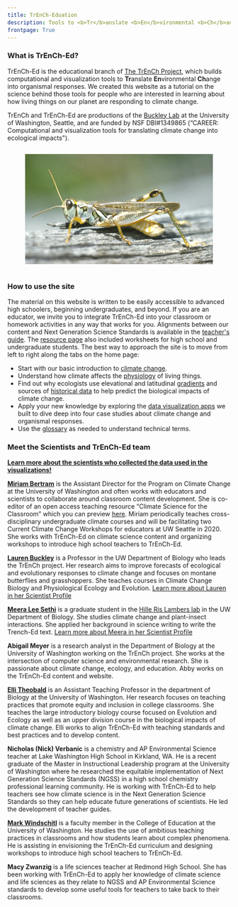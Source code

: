 ```yaml
---
title: TrEnCh-Eduation
description: Tools to <b>Tr</b>anslate <b>En</b>vironmental <b>Ch</b>ange into organismal responses
frontpage: True
---
```


### What is TrEnCh-Ed?

TrEnCh-Ed is the educational branch of <a href="https://www.trenchproject.com/" target="_blank">The TrEnCh Project</a>, which builds computational and visualization tools to <b>Tr</b>anslate <b>En</b>vironmental <b>Ch</b>ange into organismal responses. We created this website as a tutorial on the science behind those tools for people who are interested in learning about how living things on our planet are responding to climate change.

TrEnCh and TrEnCh-Ed are productions of the <a href="http://faculty.washington.edu/lbuckley/">Buckley Lab</a> at the University of Washington, Seattle, and are funded by NSF DBI#1349865 (“CAREER: Computational and visualization tools for translating climate change into ecological impacts").

<p>
<div style="display: flex; justify-content: center;">
<figure>
  <img src="assets/images/MELSAN.jpg"/>
  <figcaption></figcaption>
</figure>
</div>
</p>

### How to use the site

The material on this website is written to be easily accessible to advanced high schoolers, beginning undergraduates, and beyond. If you are an educator, we invite you to integrate TrEnCh-Ed into your classroom or homework activities in any way that works for you. Alignments between our content and Next Generation Science Standards is available in the [teacher's guide](/resources). The [resource page](/resources) also included worksheets for high school and undergraduate students. The best way to approach the site is to move from left to right along the tabs on the home page:

* Start with our basic introduction to <a href="https://trench-ed.github.io/#climate-change" target="_blank">climate change</a>.
* Understand how climate affects the <a href="https://trench-ed.github.io/#physiology" target="_blank">physiology</a> of living things.
* Find out why ecologists use elevational and latitudinal <a href="https://trench-ed.github.io/#gradients" target="_blank">gradients</a> and sources of <a href="https://trench-ed.github.io/#Historical-Data" target="_blank">historical data</a> to help predict the biological impacts of climate change.
* Apply your new knowledge by exploring the <a href="https://trench-ed.github.io/#Data-Visualizations" target="_blank">data visualization apps</a> we built to dive deep into four case studies about climate change and organismal responses.
* Use the <a href="https://trench-ed.github.io/#resources" target="_blank">glossary</a> as needed to understand technical terms.

### Meet the Scientists and TrEnCh-Ed team
**[Learn more about the scientists who collected the data used in the visualizations!](/scientist-profiles)**
   
**<a href="https://uwpcc.ocean.washington.edu/person/Miriam_Bertram">Miriam Bertram</a>** is the Assistant Director for the Program on Climate Change at the University of Washington and often works with educators and scientists to collaborate around classroom content development.  She is co-editor of an open access teaching resource “Climate Science for the Classroom” which you can preview <a href="https://uw.pressbooks.pub/climate/">here</a>. Miriam periodically teaches cross-disciplinary undergraduate climate courses and will be facilitating two Current Climate Change Workshops for educators at UW Seattle in 2020. She works with TrEnCh-Ed on climate science content and organizing workshops to introduce high school teachers to TrEnCh-Ed.
    
**<a href="http://faculty.washington.edu/lbuckley/">Lauren Buckley</a>** is a Professor in the UW Department of Biology who leads the TrEnCh project. Her research aims to improve forecasts of ecological and evolutionary responses to climate change and focuses on montane butterflies and grasshoppers. She teaches courses in Climate Change Biology and Physiological Ecology and Evolution. [Learn more about Lauren in her Scientist Profile](/scientist-profiles)

**<a href="https://www.meeraleesethi.com/">Meera Lee Sethi</a>** is a graduate student in the <a href="https://faculty.washington.edu/jhrl/Index.html">Hille Ris Lambers lab</a> in the UW Department of Biology. She studies climate change and plant-insect interactions. She applied her background in science writing to write the Trench-Ed text. [Learn more about Meera in her Scientist Profile](/scientist-profiles) 
        
**Abigail Meyer** is a research analyst in the Department of Biology at the University of Washington working on the TrEnCh project. She works at the intersection of computer science and environmental research. She is passionate about climate change, ecology, and education. Abby works on the TrEnCh-Ed content and website.
        
**<a href="https://sites.google.com/site/ellijtheobald/">Elli Theobald</a>** is an Assistant Teaching Professor in the department of Biology at the University of Washington. Her research focuses on teaching practices that promote equity and inclusion in college classrooms. She teaches the large introductory biology course focused on Evolution and Ecology as well as an upper division course in the biological impacts of climate change. Elli works to align TrEnCh-Ed with teaching standards and best practices and to develop content.

**Nicholas (Nick) Verbanic** is a chemistry and AP Environmental Science teacher at Lake Washington High School in Kirkland, WA. He is a recent graduate of the Master in Instructional Leadership program at the University of Washington where he researched the equitable implementation of Next Generation Science Standards (NGSS) in a high school chemistry professional learning community. He is working with TrEnCh-Ed to help teachers see how climate science is in the Next Generation Science Standards so they can help educate future generations of scientists. He led the development of teacher guides.

**<a href="https://education.uw.edu/people/faculty/mwind">Mark Windschitl</a>** is a faculty member in the College of Education at the University of Washington. He studies the use of ambitious teaching practices in classrooms and how students learn about complex phenomena.  He is assisting in envisioning the TrEnCh-Ed curriculum and designing workshops to introduce high school teachers to TrEnCh-Ed.

**Macy Zwanzig** is a life sciences teacher at Redmond High School. She has been working with TrEnCh-Ed to apply her knowledge of climate science and life sciences as they relate to NGSS and AP Environmental Science standards to develop some useful tools for teachers to take back to their classrooms. 
  
